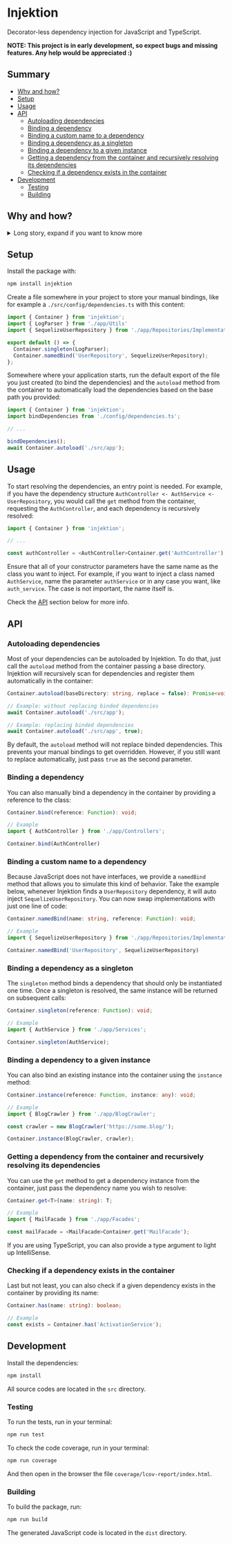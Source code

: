 # Injektion

Decorator-less dependency injection for JavaScript and TypeScript.

**NOTE: This project is in early development, so expect bugs and missing features. Any help would be appreciated :)**

## Summary

- [Why and how?](#why-and-how)
- [Setup](#setup)
- [Usage](#usage)
- [API](#api)
  - [Autoloading dependencies](#autoloading-dependencies)
  - [Binding a dependency](#binding-a-dependency)
  - [Binding a custom name to a dependency](#binding-a-custom-name-to-a-dependency)
  - [Binding a dependency as a singleton](#binding-a-dependency-as-a-singleton)
  - [Binding a dependency to a given instance](#binding-a-dependency-to-a-given-instance)
  - [Getting a dependency from the container and recursively resolving its dependencies](#getting-a-dependency-from-the-container-and-recursively-resolving-its-dependencies)
  - [Checking if a dependency exists in the container](#checking-if-a-dependency-exists-in-the-container)
- [Development](#development)
  - [Testing](#testing)
  - [Building](#building)

## Why and how?

<details>
  <summary>Long story, expand if you want to know more</summary>
  I've tried several dependency injection frameworks for JavaScript and TypeScript. There are two main things I didn't like about them:

  1. Decorators
  2. Too much manual configuration

  So I've started thinking about how a new dependency injection framework could be better.

  First of all, I need to somehow get information about a specific class, like its name and constructor parameters. It turns out that JavaScript doesn't have a built-in Reflection API for that kind of task. So that's why they use [reflect-metadata](https://github.com/rbuckton/reflect-metadata).

  So I've created my own reflection package: [reflection-function](https://github.com/andresilva-cc/reflection-function). Now I can get all those information from a function and a class.

  But there's still a problem here: JavaScript doesn't have types. Even TypeScript doesn't have types at runtime or after the code has been compiled. How am I gonna know which dependency I have to inject if there's no information about types?

  Well, the only thing that I have left is the parameter name. So that's what I'm going to use. Dependency injections are made based on the parameter name. For example, if you have a class named `UserService` and you need to inject it in another class constructor, you would name the parameter `userService`, or maybe `user_service` (the letter case is up to you).

  Ok, now we have dependency injection without decorators. But what about "too much manual configuration"?

  That's simple. I wrote a class that goes through all your project files and dynamically imports them (with `import()`). It works with default and named exports and it only imports classes. Those imports are stored in the dependency container and are available to use with zero configuration.

  Of course, that works only for concrete classes. As in Laravel's service container, if your class depends on interfaces, you need to manually bind the interface to the concrete class. Well, while TypeScript does have interfaces, JavaScript doesn't, so in the end interfaces doesn't even exist at all, so you just manually bind a name, like `UserRepository` to a real object, like `SequelizeUserRepository`.
</details>

## Setup

Install the package with: 

```bash
npm install injektion
```

Create a file somewhere in your project to store your manual bindings, like for example a `./src/config/dependencies.ts` with this content:

```typescript
import { Container } from 'injektion';
import { LogParser } from './app/Utils'
import { SequelizeUserRepository } from './app/Repositories/Implementation';

export default () => {
  Container.singleton(LogParser);
  Container.namedBind('UserRepository', SequelizeUserRepository);
};
```

Somewhere where your application starts, run the default export of the file you just created (to bind the dependencies) and the `autoload` method from the container to automatically load the dependencies based on the base path you provided:

```typescript
import { Container } from 'injektion';
import bindDependencies from './config/dependencies.ts';

// ...

bindDependencies();
await Container.autoload('./src/app');
```

## Usage

To start resolving the dependencies, an entry point is needed. For example, if you have the dependency structure `AuthController <- AuthService <- UserRepository`, you would call the `get` method from the container, requesting the `AuthController`, and each dependency is recursively resolved:

```typescript
import { Container } from 'injektion';

// ...

const authController = <AuthController>Container.get('AuthController');
```

Ensure that all of your constructor parameters have the same name as the class you want to inject. For example, if you want to inject a class named `AuthService`, name the parameter `authService` or in any case you want, like `auth_service`. The case is not important, the name itself is.

Check the [API](#api) section below for more info.

## API

### Autoloading dependencies

Most of your dependencies can be autoloaded by Injektion. To do that, just call the `autoload` method from the container passing a base directory. Injektion will recursively scan for dependencies and register them automatically in the container:

```typescript
Container.autoload(baseDirectory: string, replace = false): Promise<void>;

// Example: without replacing binded dependencies
await Container.autoload('./src/app');

// Example: replacing binded dependencies
await Container.autoload('./src/app', true);
```

By default, the `autoload` method will not replace binded dependencies. This prevents your manual bindings to get overridden. However, if you still want to replace automatically, just pass `true` as the second parameter.

### Binding a dependency

You can also manually bind a dependency in the container by providing a reference to the class:

```typescript
Container.bind(reference: Function): void;

// Example
import { AuthController } from './app/Controllers';

Container.bind(AuthController)
```

### Binding a custom name to a dependency

Because JavaScript does not have interfaces, we provide a `namedBind` method that allows you to simulate this kind of behavior. Take the example below, whenever Injektion finds a `UserRepository` dependency, it will auto inject `SequelizeUserRepository`. You can now swap implementations with just one line of code:

```typescript
Container.namedBind(name: string, reference: Function): void;

// Example
import { SequelizeUserRepository } from './app/Repositories/Implementation';

Container.namedBind('UserRepository', SequelizeUserRepository)
```

### Binding a dependency as a singleton

The `singleton` method binds a dependency that should only be instantiated one time. Once a singleton is resolved, the same instance will be returned on subsequent calls:

```typescript
Container.singleton(reference: Function): void;

// Example
import { AuthService } from './app/Services';

Container.singleton(AuthService);
```

### Binding a dependency to a given instance

You can also bind an existing instance into the container using the `instance` method:

```typescript
Container.instance(reference: Function, instance: any): void;

// Example
import { BlogCrawler } from './app/BlogCrawler';

const crawler = new BlogCrawler('https://some.blog/');

Container.instance(BlogCrawler, crawler);
```

### Getting a dependency from the container and recursively resolving its dependencies

You can use the `get` method to get a dependency instance from the container, just pass the dependency name you wish to resolve:

```typescript
Container.get<T>(name: string): T;

// Example
import { MailFacade } from './app/Facades';

const mailFacade = <MailFacade>Container.get('MailFacade');
```

If you are using TypeScript, you can also provide a type argument to light up IntelliSense.

### Checking if a dependency exists in the container

Last but not least, you can also check if a given dependency exists in the container by providing its name:

```typescript
Container.has(name: string): boolean;

// Example
const exists = Container.has('ActivationService');
```

## Development

Install the dependencies:

```bash
npm install
```

All source codes are located in the `src` directory.

### Testing

To run the tests, run in your terminal:

```bash
npm run test
```

To check the code coverage, run in your terminal:

```bash
npm run coverage
```

And then open in the browser the file `coverage/lcov-report/index.html`.

### Building

To build the package, run:

```bash
npm run build
```

The generated JavaScript code is located in the `dist` directory.



